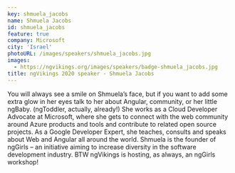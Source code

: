 ```yaml
---
key: shmuela_jacobs
name: Shmuela Jacobs
id: shmuela_jacobs
feature: true
company: Microsoft
city: 'Israel'
photoURL: /images/speakers/shmuela_jacobs.jpg
images:
  - https://ngvikings.org/images/speakers/badge-shmuela_jacobs.jpg
title: ngVikings 2020 speaker - Shmuela Jacobs
---
```

You will always see a smile on Shmuela’s face, but if you want to add some extra glow in her eyes talk to her about Angular, community, or her little ngBaby. (ngToddler, actually, already!) She works as a Cloud Developer Advocate at Microsoft, where she gets to connect with the web community around Azure products and tools and contribute to related open source projects. As a Google Developer Expert, she teaches, consults and speaks about Web and Angular all around the world. Shmuela is the founder of ngGirls – an initiative aiming to increase diversity in the software development industry. BTW ngVikings is hosting, as always, an ngGirls workshop!